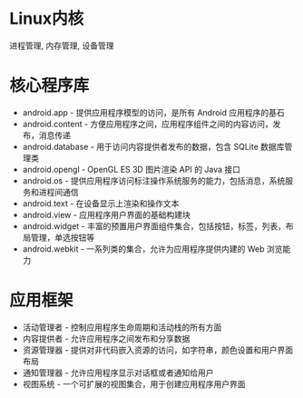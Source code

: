 # Linux内核
进程管理, 内存管理, 设备管理

# 核心程序库
- android.app - 提供应用程序模型的访问，是所有 Android 应用程序的基石
- android.content - 方便应用程序之间，应用程序组件之间的内容访问，发布，消息传递
- android.database - 用于访问内容提供者发布的数据，包含 SQLite 数据库管理类
- android.opengl - OpenGL ES 3D 图片渲染 API 的 Java 接口
- android.os - 提供应用程序访问标注操作系统服务的能力，包括消息，系统服务和进程间通信
- android.text - 在设备显示上渲染和操作文本
- android.view - 应用程序用户界面的基础构建块
- android.widget - 丰富的预置用户界面组件集合，包括按钮，标签，列表，布局管理，单选按钮等
- android.webkit - 一系列类的集合，允许为应用程序提供内建的 Web 浏览能力

# 应用框架
- 活动管理者 - 控制应用程序生命周期和活动栈的所有方面
- 内容提供者 - 允许应用程序之间发布和分享数据
- 资源管理器 - 提供对非代码嵌入资源的访问，如字符串，颜色设置和用户界面布局
- 通知管理器 - 允许应用程序显示对话框或者通知给用户
- 视图系统 - 一个可扩展的视图集合，用于创建应用程序用户界面

